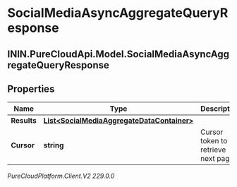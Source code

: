 # SocialMediaAsyncAggregateQueryResponse

## ININ.PureCloudApi.Model.SocialMediaAsyncAggregateQueryResponse

## Properties

|Name | Type | Description | Notes|
|------------ | ------------- | ------------- | -------------|
| **Results** | [**List&lt;SocialMediaAggregateDataContainer&gt;**](SocialMediaAggregateDataContainer) |  | [optional] |
| **Cursor** | **string** | Cursor token to retrieve next page | [optional] |



_PureCloudPlatform.Client.V2 229.0.0_
